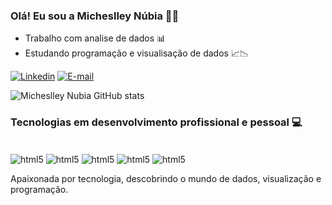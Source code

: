 ### Olá! Eu sou a Micheslley Núbia 🖐🏾
- Trabalho com analise de dados 📊
- Estudando programação e visualisação de dados 📈📉

[![Linkedin](https://img.shields.io/badge/LinkedIn-0077B5?style=for-the-badge&logo=linkedin&logoColor=white)](https://www.linkedin.com/in/micheslleynubiapereiradasilva/)
[![E-mail](https://img.shields.io/badge/Gmail-D14836?style=for-the-badge&logo=gmail&logoColor=white)]()


![Micheslley Nubia GitHub stats](https://github-readme-stats.vercel.app/api?username=MicheslleyNubia&show_icons=true&theme=radical)

### Tecnologias em desenvolvimento profissional e pessoal 💻
<div style = "display: inline_block"><br/>
    <img align = "center" alt="html5" src="https://img.shields.io/badge/RStudio-75AADB?style=for-the-badge&logo=RStudio&logoColor=white" />
    <img align = "center" alt="html5" src="https://img.shields.io/badge/Python-14354C?style=for-the-badge&logo=python&logoColor=white" />
    <img align = "center" alt="html5" src="https://img.shields.io/badge/MySQL-00000F?style=for-the-badge&logo=mysql&logoColor=white" />
    <img align = "center" alt="html5" src="https://img.shields.io/badge/HTML5-E34F26?style=for-the-badge&logo=html5&logoColor=white" />
    <img align = "center" alt="html5" src="https://img.shields.io/badge/Python-14354C?style=for-the-badge&logo=python&logoColor=white" />
    </div>


Apaixonada por tecnologia, descobrindo o mundo de dados, visualização e programação.

